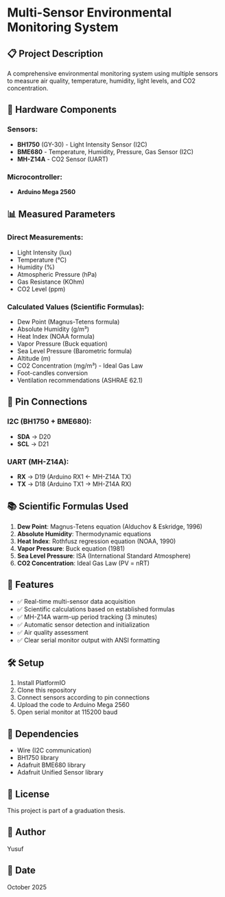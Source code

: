 # Multi-Sensor Environmental Monitoring System

## 📋 Project Description
A comprehensive environmental monitoring system using multiple sensors to measure air quality, temperature, humidity, light levels, and CO2 concentration.

## 🔧 Hardware Components

### Sensors:
- **BH1750** (GY-30) - Light Intensity Sensor (I2C)
- **BME680** - Temperature, Humidity, Pressure, Gas Sensor (I2C)
- **MH-Z14A** - CO2 Sensor (UART)

### Microcontroller:
- **Arduino Mega 2560**

## 📊 Measured Parameters

### Direct Measurements:
- Light Intensity (lux)
- Temperature (°C)
- Humidity (%)
- Atmospheric Pressure (hPa)
- Gas Resistance (KOhm)
- CO2 Level (ppm)

### Calculated Values (Scientific Formulas):
- Dew Point (Magnus-Tetens formula)
- Absolute Humidity (g/m³)
- Heat Index (NOAA formula)
- Vapor Pressure (Buck equation)
- Sea Level Pressure (Barometric formula)
- Altitude (m)
- CO2 Concentration (mg/m³) - Ideal Gas Law
- Foot-candles conversion
- Ventilation recommendations (ASHRAE 62.1)

## 🔌 Pin Connections

### I2C (BH1750 + BME680):
- **SDA** → D20
- **SCL** → D21

### UART (MH-Z14A):
- **RX** → D19 (Arduino RX1 ← MH-Z14A TX)
- **TX** → D18 (Arduino TX1 → MH-Z14A RX)

## 📚 Scientific Formulas Used

1. **Dew Point**: Magnus-Tetens equation (Alduchov & Eskridge, 1996)
2. **Absolute Humidity**: Thermodynamic equations
3. **Heat Index**: Rothfusz regression equation (NOAA, 1990)
4. **Vapor Pressure**: Buck equation (1981)
5. **Sea Level Pressure**: ISA (International Standard Atmosphere)
6. **CO2 Concentration**: Ideal Gas Law (PV = nRT)

## 🚀 Features

- ✅ Real-time multi-sensor data acquisition
- ✅ Scientific calculations based on established formulas
- ✅ MH-Z14A warm-up period tracking (3 minutes)
- ✅ Automatic sensor detection and initialization
- ✅ Air quality assessment
- ✅ Clear serial monitor output with ANSI formatting

## 🛠️ Setup

1. Install PlatformIO
2. Clone this repository
3. Connect sensors according to pin connections
4. Upload the code to Arduino Mega 2560
5. Open serial monitor at 115200 baud

## 📖 Dependencies

- Wire (I2C communication)
- BH1750 library
- Adafruit BME680 library
- Adafruit Unified Sensor library

## 📝 License

This project is part of a graduation thesis.

## 👤 Author

Yusuf

## 📅 Date

October 2025
